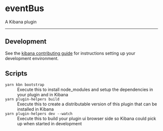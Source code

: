 # eventBus

A Kibana plugin

---

## Development

See the [kibana contributing guide](https://github.com/elastic/kibana/blob/main/CONTRIBUTING.md) for instructions setting up your development environment.

## Scripts

<dl>
  <dt><code>yarn kbn bootstrap</code></dt>
  <dd>Execute this to install node_modules and setup the dependencies in your plugin and in Kibana</dd>

  <dt><code>yarn plugin-helpers build</code></dt>
  <dd>Execute this to create a distributable version of this plugin that can be installed in Kibana</dd>

  <dt><code>yarn plugin-helpers dev --watch</code></dt>
    <dd>Execute this to build your plugin ui browser side so Kibana could pick up when started in development</dd>
</dl>
